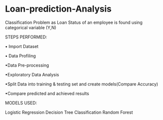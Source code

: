 # Loan-prediction-Analysis

Classification Problem as Loan Status of an employee is found using categorical variable (Y,N)

STEPS PERFORMED:

• Import Dataset

• Data Profiling

•Data Pre-processing

•Exploratory Data Analysis

•Split Data into training & testing set and create models(Compare Accuracy)

•Compare predicted and achieved results

MODELS USED:

Logistic Regression
Decision Tree Classification
Random Forest
